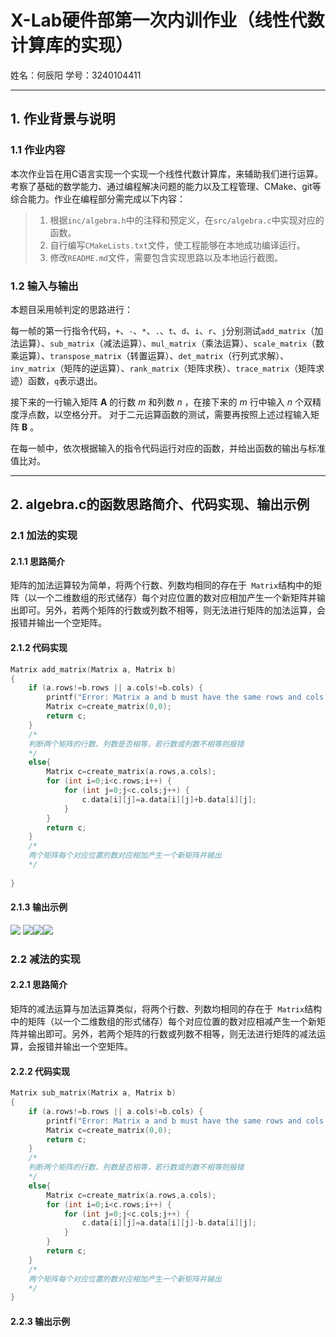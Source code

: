 # X-Lab硬件部第一次内训作业（线性代数计算库的实现）
姓名：何辰阳     学号：3240104411  

---

## 1. 作业背景与说明  



### 1.1 作业内容  

本次作业旨在用C语言实现一个实现一个线性代数计算库，来辅助我们进行运算。考察了基础的数学能力、通过编程解决问题的能力以及工程管理、CMake、git等综合能力。作业在编程部分需完成以下内容：  

> 1. 根据`inc/algebra.h`中的注释和预定义，在`src/algebra.c`中实现对应的函数。
> 2. 自行编写`CMakeLists.txt`文件，使工程能够在本地成功编译运行。
> 3. 修改`README.md`文件，需要包含实现思路以及本地运行截图。

### 1.2 输入与输出
本题目采用帧判定的思路进行：

每一帧的第一行指令代码，`+`、`-`、`*`、`.`、`t`、`d`、`i`、`r`、`j`分别测试`add_matrix`（加法运算）、`sub_matrix`（减法运算）、`mul_matrix`（乘法运算）、`scale_matrix`（数乘运算）、`transpose_matrix`（转置运算）、`det_matrix`（行列式求解）、`inv_matrix`（矩阵的逆运算）、`rank_matrix`（矩阵求秩）、`trace_matrix`（矩阵求迹）函数，`q`表示退出。

接下来的一行输入矩阵 $\mathbf{A}$ 的行数 $m$ 和列数 $n$ ，在接下来的 $m$ 行中输入 $n$ 个双精度浮点数，以空格分开。
对于二元运算函数的测试，需要再按照上述过程输入矩阵 $\textbf{B}$ 。  

在每一帧中，依次根据输入的指令代码运行对应的函数，并给出函数的输出与标准值比对。 

---

## 2. algebra.c的函数思路简介、代码实现、输出示例  



### 2.1 加法的实现  

#### 2.1.1 思路简介  

矩阵的加法运算较为简单，将两个行数、列数均相同的存在于` Matrix`结构中的矩阵（以一个二维数组的形式储存）每个对应位置的数对应相加产生一个新矩阵并输出即可。另外，若两个矩阵的行数或列数不相等，则无法进行矩阵的加法运算，会报错并输出一个空矩阵。

#### 2.1.2 代码实现  

``````c
Matrix add_matrix(Matrix a, Matrix b)
{
    if (a.rows!=b.rows || a.cols!=b.cols) {
        printf("Error: Matrix a and b must have the same rows and cols.\n");
        Matrix c=create_matrix(0,0);
        return c;
    }
    /*
    判断两个矩阵的行数、列数是否相等，若行数或列数不相等则报错
    */
    else{
        Matrix c=create_matrix(a.rows,a.cols);
        for (int i=0;i<c.rows;i++) {
            for (int j=0;j<c.cols;j++) {
                c.data[i][j]=a.data[i][j]+b.data[i][j];
            }
        }
        return c;    
    }
    /*
    两个矩阵每个对应位置的数对应相加产生一个新矩阵并输出
    */
    
}
``````

#### 2.1.3 输出示例  

![](D:\hcy\x-labPRE\HW1\HeChenyang_hw1\doc\picture\+1.png) ![](C:\Users\he'chen'yang\Desktop\tp\+2.png)![](C:\Users\he'chen'yang\Desktop\tp\+3.png)![](C:\Users\he'chen'yang\Desktop\tp\+4.png)

  

### 2.2 减法的实现  

#### 2.2.1 思路简介  

矩阵的减法运算与加法运算类似，将两个行数、列数均相同的存在于` Matrix`结构中的矩阵（以一个二维数组的形式储存）每个对应位置的数对应相减产生一个新矩阵并输出即可。另外，若两个矩阵的行数或列数不相等，则无法进行矩阵的减法运算，会报错并输出一个空矩阵。

#### 2.2.2 代码实现  

``````C
Matrix sub_matrix(Matrix a, Matrix b)
{
    if (a.rows!=b.rows || a.cols!=b.cols) {
        printf("Error: Matrix a and b must have the same rows and cols.\n");
        Matrix c=create_matrix(0,0);
        return c;
    }
    /*
    判断两个矩阵的行数、列数是否相等，若行数或列数不相等则报错
    */
    else{
        Matrix c=create_matrix(a.rows,a.cols);
        for (int i=0;i<c.rows;i++) {
            for (int j=0;j<c.cols;j++) {
                c.data[i][j]=a.data[i][j]-b.data[i][j];
            }
        }
        return c;    
    }
    /*
    两个矩阵每个对应位置的数对应相加产生一个新矩阵并输出
    */
}
``````

#### 2.2.3 输出示例  

